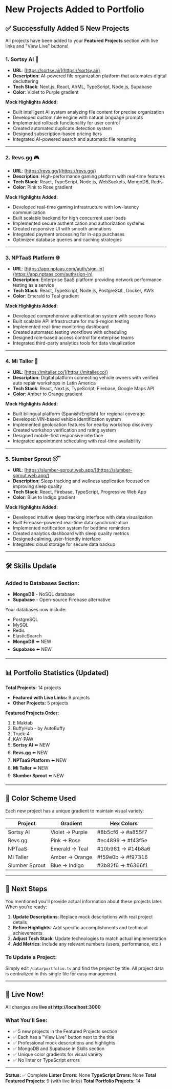 # New Projects Added to Portfolio

## ✅ Successfully Added 5 New Projects

All projects have been added to your **Featured Projects** section with live links and "View Live" buttons!

### 1. **Sortsy AI** 🤖
- **URL**: [https://sortsy.ai/](https://sortsy.ai/)
- **Description**: AI-powered file organization platform that automates digital decluttering
- **Tech Stack**: Next.js, React, AI/ML, TypeScript, Node.js, Supabase
- **Color**: Violet to Purple gradient

**Mock Highlights Added:**
- Built intelligent AI system analyzing file content for precise organization
- Developed custom rule engine with natural language prompts
- Implemented rollback functionality for user control
- Created automated duplicate detection system
- Designed subscription-based pricing tiers
- Integrated AI-powered search and automatic file renaming

---

### 2. **Revs.gg** 🎮
- **URL**: [https://revs.gg/](https://revs.gg/)
- **Description**: High-performance gaming platform with real-time features
- **Tech Stack**: React, TypeScript, Node.js, WebSockets, MongoDB, Redis
- **Color**: Pink to Rose gradient

**Mock Highlights Added:**
- Developed real-time gaming infrastructure with low-latency communication
- Built scalable backend for high concurrent user loads
- Implemented secure authentication and authorization systems
- Created responsive UI with smooth animations
- Integrated payment processing for in-app purchases
- Optimized database queries and caching strategies

---

### 3. **NPTaaS Platform** 🌐
- **URL**: [https://app.nptaas.com/auth/sign-in](https://app.nptaas.com/auth/sign-in)
- **Description**: Enterprise SaaS platform providing network performance testing as a service
- **Tech Stack**: React, TypeScript, Node.js, PostgreSQL, Docker, AWS
- **Color**: Emerald to Teal gradient

**Mock Highlights Added:**
- Developed comprehensive authentication system with secure flows
- Built scalable API infrastructure for multi-region testing
- Implemented real-time monitoring dashboard
- Created automated testing workflows with scheduling
- Designed role-based access control for enterprise teams
- Integrated third-party analytics tools for data visualization

---

### 4. **Mi Taller** 🚗
- **URL**: [https://mitaller.co/](https://mitaller.co/)
- **Description**: Digital platform connecting vehicle owners with verified auto repair workshops in Latin America
- **Tech Stack**: React, Next.js, TypeScript, Firebase, Google Maps API
- **Color**: Amber to Orange gradient

**Mock Highlights Added:**
- Built bilingual platform (Spanish/English) for regional coverage
- Developed VIN-based vehicle identification system
- Implemented geolocation features for nearby workshop discovery
- Created workshop verification and rating system
- Designed mobile-first responsive interface
- Integrated appointment scheduling with real-time availability

---

### 5. **Slumber Sprout** 😴
- **URL**: [https://slumber-sprout.web.app/](https://slumber-sprout.web.app/)
- **Description**: Sleep tracking and wellness application focused on improving sleep quality
- **Tech Stack**: React, Firebase, TypeScript, Progressive Web App
- **Color**: Blue to Indigo gradient

**Mock Highlights Added:**
- Developed intuitive sleep tracking interface with data visualization
- Built Firebase-powered real-time data synchronization
- Implemented notification system for bedtime reminders
- Created analytics dashboard with sleep quality metrics
- Designed calming, user-friendly interface
- Integrated cloud storage for secure data backup

---

## 🛠️ Skills Update

### Added to Databases Section:
- **MongoDB** - NoSQL database
- **Supabase** - Open-source Firebase alternative

Your databases now include:
- PostgreSQL
- MySQL
- Redis
- ElasticSearch
- **MongoDB** ⬅️ NEW
- **Supabase** ⬅️ NEW

---

## 📊 Portfolio Statistics (Updated)

**Total Projects:** 14 projects
- **Featured with Live Links:** 9 projects
- **Other Projects:** 5 projects

**Featured Projects Order:**
1. E Maktab
2. BuffyHub - by AutoBuffy
3. Truck-4
4. KAY-PAW
5. **Sortsy AI** ⬅️ NEW
6. **Revs.gg** ⬅️ NEW
7. **NPTaaS Platform** ⬅️ NEW
8. **Mi Taller** ⬅️ NEW
9. **Slumber Sprout** ⬅️ NEW

---

## 🎨 Color Scheme Used

Each new project has a unique gradient to maintain visual variety:

| Project | Gradient | Hex Colors |
|---------|----------|------------|
| Sortsy AI | Violet → Purple | #8b5cf6 → #a855f7 |
| Revs.gg | Pink → Rose | #ec4899 → #f43f5e |
| NPTaaS | Emerald → Teal | #10b981 → #14b8a6 |
| Mi Taller | Amber → Orange | #f59e0b → #f97316 |
| Slumber Sprout | Blue → Indigo | #3b82f6 → #6366f1 |

---

## 📝 Next Steps

You mentioned you'll provide actual information about these projects later. When you're ready:

1. **Update Descriptions**: Replace mock descriptions with real project details
2. **Refine Highlights**: Add specific accomplishments and technical achievements
3. **Adjust Tech Stack**: Update technologies to match actual implementation
4. **Add Metrics**: Include any relevant numbers (users, performance, etc.)

### To Update a Project:
Simply edit `/data/portfolio.ts` and find the project by title. All project data is centralized in this single file for easy management.

---

## 🚀 Live Now!

All changes are **live at http://localhost:3000**

### What You'll See:
- ✅ 5 new projects in the Featured Projects section
- ✅ Each has a "View Live" button next to the title
- ✅ Professional mock descriptions and highlights
- ✅ MongoDB and Supabase in Skills section
- ✅ Unique color gradients for visual variety
- ✅ No linter or TypeScript errors

---

**Status:** ✅ Complete
**Linter Errors:** None
**TypeScript Errors:** None
**Total Featured Projects:** 9 (with live links)
**Total Portfolio Projects:** 14

